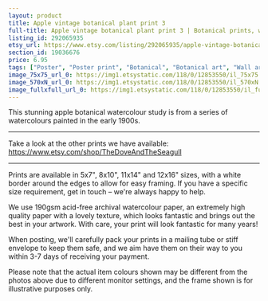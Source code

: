 ```yaml
---
layout: product
title: Apple vintage botanical plant print 3 
full-title: Apple vintage botanical plant print 3 | Botanical prints, wall art, room decor, vintage print, watercolour | High quality print
listing_id: 292065935
etsy_url: https://www.etsy.com/listing/292065935/apple-vintage-botanical-plant-print-3?utm_source=thedoveandtheseagull&utm_medium=api&utm_campaign=api
section_id: 19036676
price: 6.95
tags: ["Poster", "Poster print", "Botanical", "Botanical art", "Wall art", "Botanical poster", "Photograph", "Vintage", "Plant", "Watercolour", "Apple", "Fruit", "High quality print"]
image_75x75_url_0: https://img1.etsystatic.com/118/0/12853550/il_75x75.1014204595_9ylp.jpg
image_570xN_url_0: https://img1.etsystatic.com/118/0/12853550/il_570xN.1014204595_9ylp.jpg
image_fullxfull_url_0: https://img1.etsystatic.com/118/0/12853550/il_fullxfull.1014204595_9ylp.jpg
---
```

This stunning apple botanical watercolour study is from a series of watercolours painted in the early 1900s.

---

Take a look at the other prints we have available:
https://www.etsy.com/shop/TheDoveAndTheSeagull

----

Prints are available in 5x7&quot;, 8x10&quot;, 11x14&quot; and 12x16&quot; sizes, with a white border around the edges to allow for easy framing. If you have a specific size requirement, get in touch – we&#39;re always happy to help.

We use 190gsm acid-free archival watercolour paper, an extremely high quality paper with a lovely texture, which looks fantastic and brings out the best in your artwork. With care, your print will look fantastic for many years!

When posting, we&#39;ll carefully pack your prints in a mailing tube or stiff envelope to keep them safe, and we aim have them on their way to you within 3-7 days of receiving your payment.

Please note that the actual item colours shown may be different from the photos above due to different monitor settings, and the frame shown is for illustrative purposes only.
